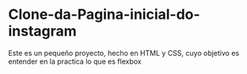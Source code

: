 # Clone-da-Pagina-inicial-do-instagram
Este es un pequeño proyecto, hecho en HTML y CSS, cuyo objetivo es entender en la practica lo que es flexbox
